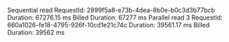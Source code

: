Sequential read RequestId: 2899f5a8-e73b-4dea-8b0e-b0c3d3b77bcb  Duration: 67276.15 ms  Billed Duration: 67277 ms
Parallel read 3 RequestId: 660a1026-fe18-4795-926f-10cd1e21c74c  Duration: 39561.17 ms  Billed Duration: 39562 ms
